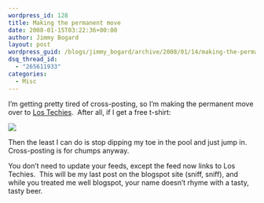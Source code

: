 ```yaml
---
wordpress_id: 128
title: Making the permanent move
date: 2008-01-15T03:22:36+00:00
author: Jimmy Bogard
layout: post
wordpress_guid: /blogs/jimmy_bogard/archive/2008/01/14/making-the-permanent-move.aspx
dsq_thread_id:
  - "265611933"
categories:
  - Misc
---
```

I&#8217;m getting pretty tired of cross-posting, so I&#8217;m making the permanent move over to [Los Techies](http://lostechies.com).&nbsp; After all, if I get a free t-shirt:

![](http://images.cafepress.com/product/151380210v9_240x240_Back.jpg)

Then the least I can do is stop dipping my toe in the pool and just jump in.&nbsp; Cross-posting is for chumps anyway.

You don&#8217;t need to update your feeds, except the feed now links to Los Techies.&nbsp; This will be my last post on the blogspot site (sniff, sniff), and while you treated me well blogspot, your name doesn&#8217;t rhyme with a tasty, tasty beer.